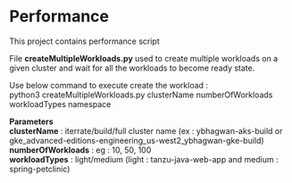 # Performance
This project contains performance script


File **createMultipleWorkloads.py** used to create multiple workloads on a given cluster and wait for all the workloads to become ready state.

Use below command to execute create the workload :\
python3 createMultipleWorkloads.py clusterName numberOfWorkloads workloadTypes namespace

**Parameters**\
**clusterName** : iterrate/build/full cluster name (ex : ybhagwan-aks-build or gke_advanced-editions-engineering_us-west2_ybhagwan-gke-build)\
**numberOfWorkloads** : eg : 10, 50, 100\
**workloadTypes** : light/medium (light : tanzu-java-web-app and medium : spring-petclinic)

